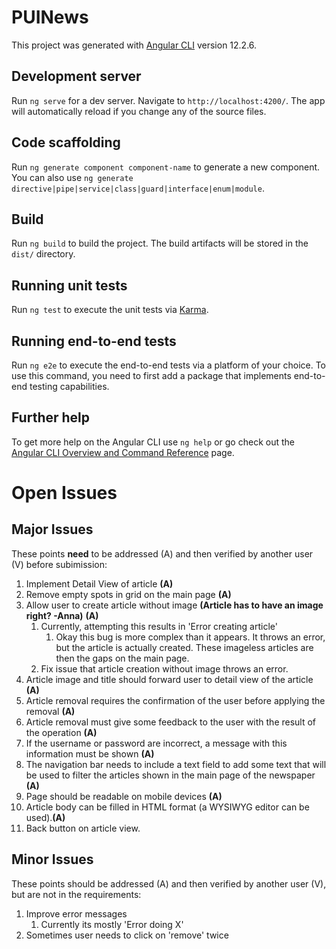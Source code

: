 # PUINews

This project was generated with [Angular CLI](https://github.com/angular/angular-cli) version 12.2.6.

## Development server

Run `ng serve` for a dev server. Navigate to `http://localhost:4200/`. The app will automatically reload if you change any of the source files.

## Code scaffolding

Run `ng generate component component-name` to generate a new component. You can also use `ng generate directive|pipe|service|class|guard|interface|enum|module`.

## Build

Run `ng build` to build the project. The build artifacts will be stored in the `dist/` directory.

## Running unit tests

Run `ng test` to execute the unit tests via [Karma](https://karma-runner.github.io).

## Running end-to-end tests

Run `ng e2e` to execute the end-to-end tests via a platform of your choice. To use this command, you need to first add a package that implements end-to-end testing capabilities.

## Further help

To get more help on the Angular CLI use `ng help` or go check out the [Angular CLI Overview and Command Reference](https://angular.io/cli) page.

# Open Issues

## Major Issues
These points **need** to be addressed (A) and then verified by another user (V) before subimission:

1. Implement Detail View of article **(A)**
4. Remove empty spots in grid on the main page **(A)**
5. Allow user to create article without image **(Article has to have an image right? -Anna)** **(A)**
   1. Currently, attempting this results in 'Error creating article'
      1. Okay this bug is more complex than it appears. It throws an error, but the article is actually created. These imageless articles are then the gaps on the main page.
   2. Fix issue that article creation without image throws an error.
6. Article image and title should forward user to detail view of the article **(A)**
7. Article removal requires the confirmation of the user before applying the removal **(A)**
8. Article removal must give some feedback to the user with the result of the operation **(A)**
9. If the username or password are incorrect, a message with this information must be shown **(A)**
10. The navigation bar needs to include a text field to add some text that will be used to filter the articles shown in the main page of the newspaper **(A)**
11. Page should be readable on mobile devices **(A)**
12. Article body can be filled in HTML format (a WYSIWYG editor can be used).**(A)**
13. Back button on article view.

## Minor Issues
These points should be addressed (A) and then verified by another user (V),
but are not in the requirements:

1. Improve error messages
   1. Currently its mostly 'Error doing X'
2. Sometimes user needs to click on 'remove' twice
